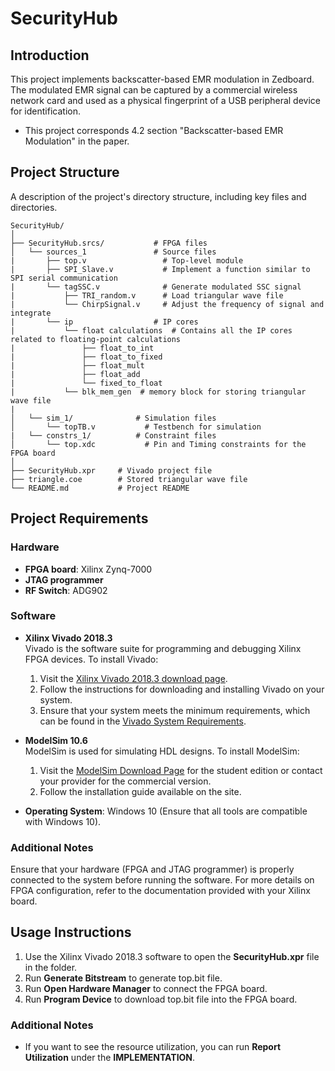 # SecurityHub

## Introduction
This project implements backscatter-based EMR modulation in Zedboard. The modulated EMR signal can be captured by a commercial wireless network card and used as a physical fingerprint of a USB peripheral device for identification. 
+ This project corresponds 4.2 section "Backscatter-based EMR Modulation" in the paper.

## Project Structure
A description of the project's directory structure, including key files and directories.

```plaintext
SecurityHub/
│
├── SecurityHub.srcs/           # FPGA files
│   └── sources_1               # Source files
|       ├── top.v                 # Top-level module
|       ├── SPI_Slave.v           # Implement a function similar to SPI serial communication
|       └── tagSSC.v              # Generate modulated SSC signal
|           ├── TRI_random.v      # Load triangular wave file
|           └── ChirpSignal.v     # Adjust the frequency of signal and integrate
|       └── ip                  # IP cores
|           └── float calculations  # Contains all the IP cores related to floating-point calculations
|               ├── float_to_int     
|               ├── float_to_fixed     
|               ├── float_mult
|               ├── float_add
|               └── fixed_to_float  
|           └── blk_mem_gen  # memory block for storing triangular wave file       
| 
│   └── sim_1/              # Simulation files
│       └── topTB.v           # Testbench for simulation
|   └── constrs_1/          # Constraint files
│       └── top.xdc           # Pin and Timing constraints for the FPGA board
│
├── SecurityHub.xpr     # Vivado project file
├── triangle.coe        # Stored triangular wave file
└── README.md           # Project README
```

## Project Requirements

### Hardware
- **FPGA board**: Xilinx Zynq-7000
- **JTAG programmer**
- **RF Switch**: ADG902

### Software
- **Xilinx Vivado 2018.3**  
  Vivado is the software suite for programming and debugging Xilinx FPGA devices. To install Vivado:
  1. Visit the [Xilinx Vivado 2018.3 download page](https://www.xilinx.com/support/download/index.html/content/xilinx/en/downloadNav/vivado-design-tools/2018-3.html).
  2. Follow the instructions for downloading and installing Vivado on your system.
  3. Ensure that your system meets the minimum requirements, which can be found in the [Vivado System Requirements](https://www.xilinx.com/products/design-tools/vivado.html#system-requirements).

- **ModelSim 10.6**  
  ModelSim is used for simulating HDL designs. To install ModelSim:
  1. Visit the [ModelSim Download Page](https://www.mentor.com/company/higher_ed/modelsim-student-edition) for the student edition or contact your provider for the commercial version.
  2. Follow the installation guide available on the site.

- **Operating System**: Windows 10 (Ensure that all tools are compatible with Windows 10).

### Additional Notes
Ensure that your hardware (FPGA and JTAG programmer) is properly connected to the system before running the software. For more details on FPGA configuration, refer to the documentation provided with your Xilinx board.


## Usage Instructions
1. Use the Xilinx Vivado 2018.3 software to open the **SecurityHub.xpr** file in the folder.
2. Run **Generate Bitstream** to generate top.bit file.
3. Run **Open Hardware Manager** to connect the FPGA board.
4. Run **Program Device** to download top.bit file into the FPGA board.
### Additional Notes
+ If you want to see the resource utilization, you can run **Report Utilization** under the **IMPLEMENTATION**.